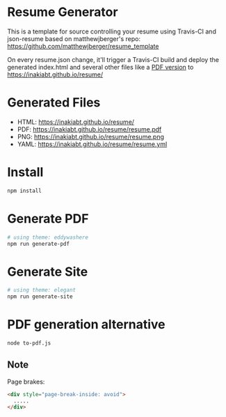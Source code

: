 # Resume Generator
This is a template for source controlling your resume using Travis-CI and json-resume based on matthewjberger's repo: https://github.com/matthewjberger/resume_template

On every resume.json change, it'll trigger a Travis-CI build and deploy the generated index.html and several other files like a [PDF version](https://inakiabt.github.io/resume/resume.pdf) to
https://inakiabt.github.io/resume/

# Generated Files
- HTML: https://inakiabt.github.io/resume/
- PDF: https://inakiabt.github.io/resume/resume.pdf
- PNG: https://inakiabt.github.io/resume/resume.png
- YAML: https://inakiabt.github.io/resume/resume.yml

# Install
```bash
npm install
```

# Generate PDF
```bash
# using theme: eddywashere
npm run generate-pdf
```

# Generate Site
```bash
# using theme: elegant
npm run generate-site
```

# PDF generation alternative
```bash
node to-pdf.js
```

## Note
Page brakes:
```html
<div style="page-break-inside: avoid">
  .....
</div>
```
